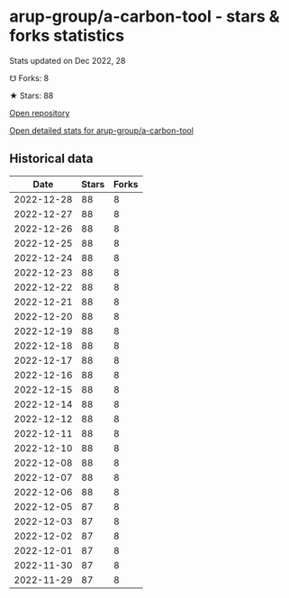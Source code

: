 # arup-group/a-carbon-tool - stars & forks statistics

Stats updated on Dec 2022, 28

☋ Forks: 8

★ Stars: 88

[Open repository](https://github.com/arup-group/a-carbon-tool)

[Open detailed stats for arup-group/a-carbon-tool](https://reviewgithub.com/rep/arup-group/a-carbon-tool)

## Historical data
| Date | Stars | Forks |
|------|-------|-------|
| 2022-12-28 | 88 | 8 | 
| 2022-12-27 | 88 | 8 | 
| 2022-12-26 | 88 | 8 | 
| 2022-12-25 | 88 | 8 | 
| 2022-12-24 | 88 | 8 | 
| 2022-12-23 | 88 | 8 | 
| 2022-12-22 | 88 | 8 | 
| 2022-12-21 | 88 | 8 | 
| 2022-12-20 | 88 | 8 | 
| 2022-12-19 | 88 | 8 | 
| 2022-12-18 | 88 | 8 | 
| 2022-12-17 | 88 | 8 | 
| 2022-12-16 | 88 | 8 | 
| 2022-12-15 | 88 | 8 | 
| 2022-12-14 | 88 | 8 | 
| 2022-12-12 | 88 | 8 | 
| 2022-12-11 | 88 | 8 | 
| 2022-12-10 | 88 | 8 | 
| 2022-12-08 | 88 | 8 | 
| 2022-12-07 | 88 | 8 | 
| 2022-12-06 | 88 | 8 | 
| 2022-12-05 | 87 | 8 | 
| 2022-12-03 | 87 | 8 | 
| 2022-12-02 | 87 | 8 | 
| 2022-12-01 | 87 | 8 | 
| 2022-11-30 | 87 | 8 | 
| 2022-11-29 | 87 | 8 | 

